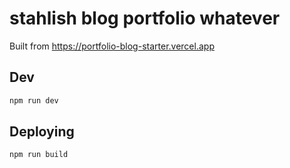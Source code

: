# stahlish blog portfolio whatever

Built from https://portfolio-blog-starter.vercel.app

## Dev

```bash
npm run dev
```

## Deploying

```bash
npm run build
```


